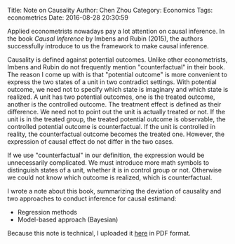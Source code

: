 Title: Note on Causality
Author: Chen Zhou
Category: Economics
Tags: econometrics
Date: 2016-08-28 20:30:59

Applied econometrists nowadays pay a lot attention on causal inference. In the book
*Causal Inference* by Imbens and Rubin (2015), the authors successfully introduce
to us the framework to make causal inference.

Causality is defined against potential outcomes. Unlike other econometrists,
Imbens and Rubin do not frequently mention "counterfactual" in their book. The
reason I come up with is that "potential outcome" is more convenient to express
the two states of a unit in two contradict settings. With potential outcome, we
need not to specify which state is imaginary and which state is realized. A unit
has two potential outcomes, one is the treated outcome, another is the
controlled outcome. The treatment effect is defined as their difference. We need
not to point out the unit is actually treated or not. If the unit is in the treated
group, the treated potential outcome is observable, the controlled potential
outcome is counterfactual. If the unit is controlled in reality, the
counterfactual outcome becomes the treated one. However, the expression of
causal effect do not differ in the two cases.

If we use "counterfactual" in our definition, the expression would be
unnecessarily complicated. We must introduce more math symbols to distinguish
states of a unit, whether it is in control group or not. Otherwise we could not
know which outcome is realized, which is counterfactual.

I wrote a note about this book, summarizing the deviation of causality and two
approaches to conduct inference for causal estimand:

* Regression methods
* Model-based approach (Bayesian)

Because this note is technical, I uploaded it [here](pdfs/causality.pdf) in PDF format.
